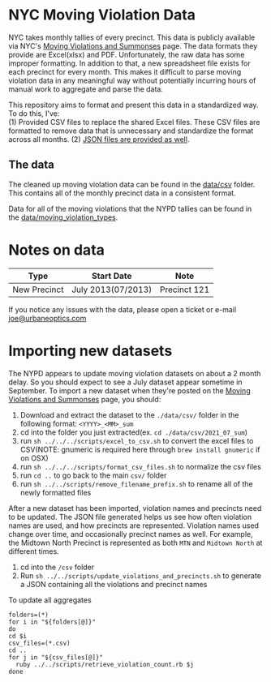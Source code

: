 # NYC Moving Violation Data
NYC takes monthly tallies of every precinct. This data is publicly available via NYC's [Moving Violations and Summonses](https://www1.nyc.gov/site/nypd/stats/traffic-data/traffic-data-moving.page) page. The data formats they provide are Excel(xlsx) and PDF. Unfortunately, the raw data has some improper formatting. In addition to that, a new spreadsheet file exists for each precinct for every month. This makes it difficult to parse moving violation data in any meaningful way without potentially incurring hours of manual work to aggregate and parse the data.

This repository aims to format and present this data in a standardized way. To do this, I've:  
(1) Provided CSV files to replace the shared Excel files. These CSV files are formatted to remove data that is unnecessary and standardize the format across all months.
(2) [JSON files are provided as well](./data/json/aggregates#precinct-violation-aggregates).

## The data 
The cleaned up moving violation data can be found in the [data/csv](https://github.com/UrbaneOptics/nyc-moving-violation-data/tree/master/data/csv) folder. This contains all of the monthly precinct data in a consistent format.

Data for all of the moving violations that the NYPD tallies can be found in the [data/moving_violation_types](https://github.com/UrbaneOptics/nyc-moving-violation-data/blob/master/data/moving_violation_types.csv).

# Notes on data

| Type | Start Date | Note
---|---|---
New Precinct | July 2013(07/2013) | Precinct 121 | On July 2013, the 121st precinct was created. Summons issues prior to that date will be reflected in the totals for the 120th or 122nd precinct, depending on where they were issued. The 121st precinct will only have totals from July 2013 onwards.


If you notice any issues with the data, please open a ticket or e-mail joe@urbaneoptics.com

# Importing new datasets
The NYPD appears to update moving violation datasets on about a 2 month delay. So you should expect to see a July dataset appear sometime in September. To import a new dataset when they're posted on the [Moving Violations and Summonses](https://www1.nyc.gov/site/nypd/stats/traffic-data/traffic-data-moving.page) page, you should:

1) Download and extract the dataset to the `./data/csv/` folder in the following format: `<YYYY>_<MM>_sum`
2) cd into the folder you just extracted(ex. `cd ./data/csv/2021_07_sum`)
3) run `sh ../../../scripts/excel_to_csv.sh` to convert the excel files to CSV(NOTE: gnumeric is required here through `brew install gnumeric` if on OSX)
4) run `sh ../../../scripts/format_csv_files.sh` to normalize the csv files
5) run `cd ..` to go back to the main `csv/` folder 
6) run `sh ../../scripts/remove_filename_prefix.sh` to rename all of the newly formatted files

After a new dataset has been imported, violation names and precincts need to be updated. The JSON file generated
helps us see how often violation names are used, and how precincts are represented. Violation names used change over time, and occasionally precinct names as well. For example, the Midtown North Precinct is represented as both `MTN` and `Midtown North` at different times.

1) cd into the `/csv` folder 
2) Run `sh ../../scripts/update_violations_and_precincts.sh` to generate a JSON containing all the violations and precinct names


To update all aggregates

```
folders=(*)              
for i in "${folders[@]}"
do     
cd $i             
csv_files=(*.csv)
cd ..                      
for j in "${csv_files[@]}"                          
  ruby ../../scripts/retrieve_violation_count.rb $j
done
```